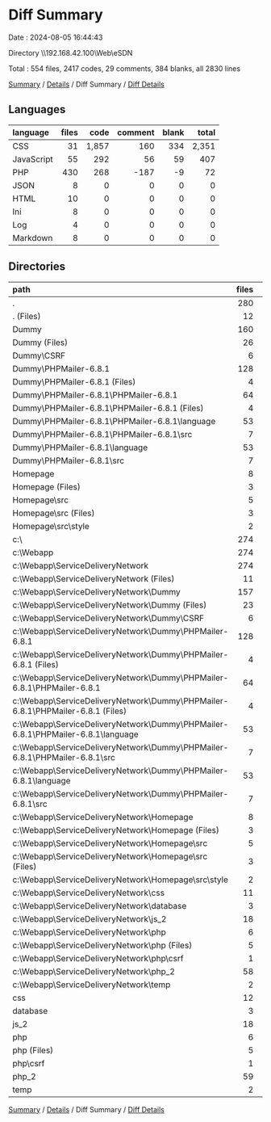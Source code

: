 # Diff Summary

Date : 2024-08-05 16:44:43

Directory \\\\192.168.42.100\\Web\\eSDN

Total : 554 files,  2417 codes, 29 comments, 384 blanks, all 2830 lines

[Summary](results.md) / [Details](details.md) / Diff Summary / [Diff Details](diff-details.md)

## Languages
| language | files | code | comment | blank | total |
| :--- | ---: | ---: | ---: | ---: | ---: |
| CSS | 31 | 1,857 | 160 | 334 | 2,351 |
| JavaScript | 55 | 292 | 56 | 59 | 407 |
| PHP | 430 | 268 | -187 | -9 | 72 |
| JSON | 8 | 0 | 0 | 0 | 0 |
| HTML | 10 | 0 | 0 | 0 | 0 |
| Ini | 8 | 0 | 0 | 0 | 0 |
| Log | 4 | 0 | 0 | 0 | 0 |
| Markdown | 8 | 0 | 0 | 0 | 0 |

## Directories
| path | files | code | comment | blank | total |
| :--- | ---: | ---: | ---: | ---: | ---: |
| . | 280 | 38,764 | 8,595 | 8,359 | 55,718 |
| . (Files) | 12 | 2,994 | 128 | 288 | 3,410 |
| Dummy | 160 | 13,233 | 6,750 | 2,338 | 22,321 |
| Dummy (Files) | 26 | 1,639 | 105 | 433 | 2,177 |
| Dummy\\CSRF | 6 | 678 | 21 | 121 | 820 |
| Dummy\\PHPMailer-6.8.1 | 128 | 10,916 | 6,624 | 1,784 | 19,324 |
| Dummy\\PHPMailer-6.8.1 (Files) | 4 | 381 | 48 | 102 | 531 |
| Dummy\\PHPMailer-6.8.1\\PHPMailer-6.8.1 | 64 | 5,458 | 3,312 | 892 | 9,662 |
| Dummy\\PHPMailer-6.8.1\\PHPMailer-6.8.1 (Files) | 4 | 381 | 48 | 102 | 531 |
| Dummy\\PHPMailer-6.8.1\\PHPMailer-6.8.1\\language | 53 | 1,124 | 314 | 159 | 1,597 |
| Dummy\\PHPMailer-6.8.1\\PHPMailer-6.8.1\\src | 7 | 3,953 | 2,950 | 631 | 7,534 |
| Dummy\\PHPMailer-6.8.1\\language | 53 | 1,124 | 314 | 159 | 1,597 |
| Dummy\\PHPMailer-6.8.1\\src | 7 | 3,953 | 2,950 | 631 | 7,534 |
| Homepage | 8 | 3,664 | 56 | 1,856 | 5,576 |
| Homepage (Files) | 3 | 863 | 12 | 602 | 1,477 |
| Homepage\\src | 5 | 2,801 | 44 | 1,254 | 4,099 |
| Homepage\\src (Files) | 3 | 495 | 41 | 215 | 751 |
| Homepage\\src\\style | 2 | 2,306 | 3 | 1,039 | 3,348 |
| c:\\ | 274 | -36,347 | -8,566 | -7,975 | -52,888 |
| c:\\Webapp | 274 | -36,347 | -8,566 | -7,975 | -52,888 |
| c:\\Webapp\\ServiceDeliveryNetwork | 274 | -36,347 | -8,566 | -7,975 | -52,888 |
| c:\\Webapp\\ServiceDeliveryNetwork (Files) | 11 | -2,934 | -113 | -301 | -3,348 |
| c:\\Webapp\\ServiceDeliveryNetwork\\Dummy | 157 | -13,270 | -6,764 | -2,340 | -22,374 |
| c:\\Webapp\\ServiceDeliveryNetwork\\Dummy (Files) | 23 | -1,676 | -119 | -435 | -2,230 |
| c:\\Webapp\\ServiceDeliveryNetwork\\Dummy\\CSRF | 6 | -678 | -21 | -121 | -820 |
| c:\\Webapp\\ServiceDeliveryNetwork\\Dummy\\PHPMailer-6.8.1 | 128 | -10,916 | -6,624 | -1,784 | -19,324 |
| c:\\Webapp\\ServiceDeliveryNetwork\\Dummy\\PHPMailer-6.8.1 (Files) | 4 | -381 | -48 | -102 | -531 |
| c:\\Webapp\\ServiceDeliveryNetwork\\Dummy\\PHPMailer-6.8.1\\PHPMailer-6.8.1 | 64 | -5,458 | -3,312 | -892 | -9,662 |
| c:\\Webapp\\ServiceDeliveryNetwork\\Dummy\\PHPMailer-6.8.1\\PHPMailer-6.8.1 (Files) | 4 | -381 | -48 | -102 | -531 |
| c:\\Webapp\\ServiceDeliveryNetwork\\Dummy\\PHPMailer-6.8.1\\PHPMailer-6.8.1\\language | 53 | -1,124 | -314 | -159 | -1,597 |
| c:\\Webapp\\ServiceDeliveryNetwork\\Dummy\\PHPMailer-6.8.1\\PHPMailer-6.8.1\\src | 7 | -3,953 | -2,950 | -631 | -7,534 |
| c:\\Webapp\\ServiceDeliveryNetwork\\Dummy\\PHPMailer-6.8.1\\language | 53 | -1,124 | -314 | -159 | -1,597 |
| c:\\Webapp\\ServiceDeliveryNetwork\\Dummy\\PHPMailer-6.8.1\\src | 7 | -3,953 | -2,950 | -631 | -7,534 |
| c:\\Webapp\\ServiceDeliveryNetwork\\Homepage | 8 | -3,664 | -56 | -1,856 | -5,576 |
| c:\\Webapp\\ServiceDeliveryNetwork\\Homepage (Files) | 3 | -863 | -12 | -602 | -1,477 |
| c:\\Webapp\\ServiceDeliveryNetwork\\Homepage\\src | 5 | -2,801 | -44 | -1,254 | -4,099 |
| c:\\Webapp\\ServiceDeliveryNetwork\\Homepage\\src (Files) | 3 | -495 | -41 | -215 | -751 |
| c:\\Webapp\\ServiceDeliveryNetwork\\Homepage\\src\\style | 2 | -2,306 | -3 | -1,039 | -3,348 |
| c:\\Webapp\\ServiceDeliveryNetwork\\css | 11 | -4,571 | -145 | -774 | -5,490 |
| c:\\Webapp\\ServiceDeliveryNetwork\\database | 3 | -58 | -2 | -13 | -73 |
| c:\\Webapp\\ServiceDeliveryNetwork\\js_2 | 18 | -4,122 | -713 | -1,028 | -5,863 |
| c:\\Webapp\\ServiceDeliveryNetwork\\php | 6 | -234 | -28 | -72 | -334 |
| c:\\Webapp\\ServiceDeliveryNetwork\\php (Files) | 5 | -202 | -10 | -58 | -270 |
| c:\\Webapp\\ServiceDeliveryNetwork\\php\\csrf | 1 | -32 | -18 | -14 | -64 |
| c:\\Webapp\\ServiceDeliveryNetwork\\php_2 | 58 | -7,447 | -741 | -1,575 | -9,763 |
| c:\\Webapp\\ServiceDeliveryNetwork\\temp | 2 | -47 | -4 | -16 | -67 |
| css | 12 | 6,374 | 291 | 1,114 | 7,779 |
| database | 3 | 58 | 6 | 14 | 78 |
| js_2 | 18 | 4,387 | 762 | 1,085 | 6,234 |
| php | 6 | 234 | 28 | 72 | 334 |
| php (Files) | 5 | 202 | 10 | 58 | 270 |
| php\\csrf | 1 | 32 | 18 | 14 | 64 |
| php_2 | 59 | 7,773 | 570 | 1,576 | 9,919 |
| temp | 2 | 47 | 4 | 16 | 67 |

[Summary](results.md) / [Details](details.md) / Diff Summary / [Diff Details](diff-details.md)